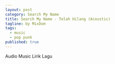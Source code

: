 ```yaml
---
layout: post
category: Search My Name
title: Search My Name - Telah Hilang (Acoustic)
tagline: by MixDom
tags: 
  - music
  - pop punk
published: true
---
```


Audio
Music
Lirik Lagu
